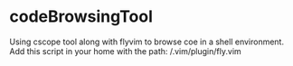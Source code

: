 # codeBrowsingTool
Using cscope tool along with flyvim to browse coe in a shell environment.
Add this script in your home with the path:
/.vim/plugin/fly.vim

